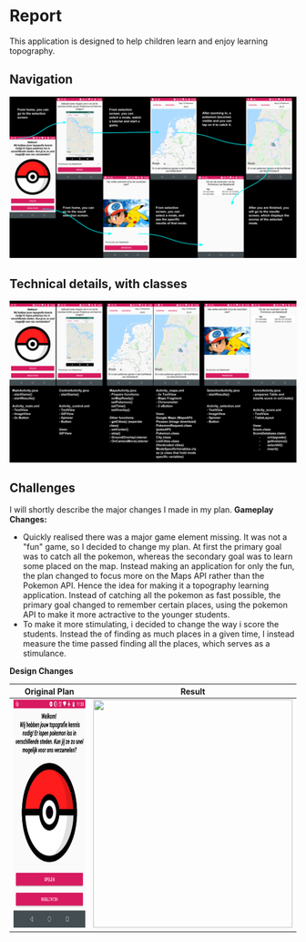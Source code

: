 # Report
This application is designed to help children learn and enjoy learning topography.

## Navigation
<img src="https://github.com/moez-baksi/EindProject/blob/master/doc/planOverview.png" />

## Technical details, with classes
<img src="https://github.com/moez-baksi/EindProject/blob/master/doc/planDetail.png" />

## Challenges
I will shortly describe the major changes I made in my plan.
**Gameplay Changes:**
- Quickly realised there was a major game element missing. It was not a "fun" game, so I decided to change my plan. At first the primary goal was to catch all the pokemon, whereas the secondary goal was to learn some placed on the map. Instead making an application for only the fun, the plan changed to focus more on the Maps API rather than the Pokemon API. Hence the idea for making it a topography learning application. Instead of catching all the pokemon as fast possible, the primary goal changed to remember certain places, using the pokemon API to make it more actractive to the younger students. 
- To make it more stimulating, i decided to change the way i score the students. Instead the of finding as much places in a given time, I instead measure the time passed finding all the places, which serves as a stimulance. 

**Design Changes**

Original Plan              | Result
:-------------------------:|:-------------------------:
<img src="https://github.com/moez-baksi/EindProject/blob/master/doc/HomeScreen.png" width="350" height="400" /> |<img src="https://github.com/moez-baksi/EindProject/blob/master/doc/Tutoriall.gif" width="350" height="400" /> 
